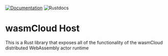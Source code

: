 [![Documentation](https://img.shields.io/badge/Docs-Documentation-blue)](https://wasmcloud.dev)
![Rustdocs](https://docs.rs/wasmcloud-host/badge.svg)

# wasmCloud Host

This is a Rust library that exposes all of the functionality of the wasmCloud distributed WebAssembly actor runtime
